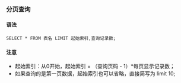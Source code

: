 ### 分页查询
#### 语法
```
SELECT * FROM 表名 LIMIT 起始索引,查询记录数;
```

#### 注意
- 起始索引：从0开始，起始索引 = （查询页码 - 1）*每页显示记录数；
- 如果查询的是第一页数据，起始索引也可以省略，直接简写为 limit 10; 